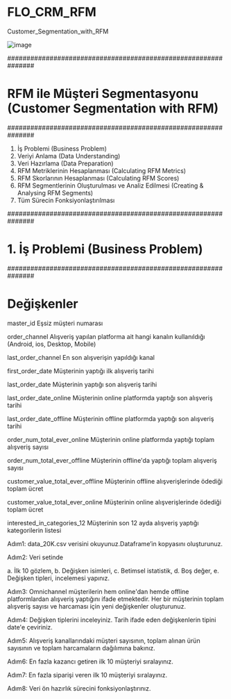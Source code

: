 # FLO_CRM_RFM
Customer_Segmentation_with_RFM

![image](https://github.com/furkansukan/FLO_CRM_RFM/assets/115731123/deb95a72-3ae5-4e28-bf4b-3819b2fbb567)


###############################################################
# RFM ile Müşteri Segmentasyonu (Customer Segmentation with RFM)
###############################################################

1. İş Problemi (Business Problem)
2. Veriyi Anlama (Data Understanding)
3. Veri Hazırlama (Data Preparation)
4. RFM Metriklerinin Hesaplanması (Calculating RFM Metrics)
5. RFM Skorlarının Hesaplanması (Calculating RFM Scores)
6. RFM Segmentlerinin Oluşturulması ve Analiz Edilmesi (Creating & Analysing RFM Segments)
7. Tüm Sürecin Fonksiyonlaştırılması

###############################################################
# 1. İş Problemi (Business Problem)
###############################################################

# Değişkenler

master_id Eşsiz müşteri numarası

order_channel Alışveriş yapılan platforma ait hangi kanalın kullanıldığı (Android, ios, Desktop, Mobile)

last_order_channel En son alışverişin yapıldığı kanal

first_order_date Müşterinin yaptığı ilk alışveriş tarihi

last_order_date Müşterinin yaptığı son alışveriş tarihi

last_order_date_online Müşterinin online platformda yaptığı son alışveriş tarihi

last_order_date_offline Müşterinin offline platformda yaptığı son alışveriş tarihi

order_num_total_ever_online Müşterinin online platformda yaptığı toplam alışveriş sayısı

order_num_total_ever_offline Müşterinin offline'da yaptığı toplam alışveriş sayısı

customer_value_total_ever_offline Müşterinin offline alışverişlerinde ödediği toplam ücret

customer_value_total_ever_online Müşterinin online alışverişlerinde ödediği toplam ücret

interested_in_categories_12 Müşterinin son 12 ayda alışveriş yaptığı kategorilerin listesi


Adım1: data_20K.csv verisini okuyunuz.Dataframe’in kopyasını oluşturunuz.

Adım2: Veri setinde

a. İlk 10 gözlem,
b. Değişken isimleri,
c. Betimsel istatistik,
d. Boş değer,
e. Değişken tipleri, incelemesi yapınız.

Adım3: Omnichannel müşterilerin hem online'dan hemde offline platformlardan alışveriş yaptığını ifade etmektedir. Her bir müşterinin toplam
alışveriş sayısı ve harcaması için yeni değişkenler oluşturunuz.

Adım4: Değişken tiplerini inceleyiniz. Tarih ifade eden değişkenlerin tipini date'e çeviriniz.

Adım5: Alışveriş kanallarındaki müşteri sayısının, toplam alınan ürün sayısının ve toplam harcamaların dağılımına bakınız.

Adım6: En fazla kazancı getiren ilk 10 müşteriyi sıralayınız.

Adım7: En fazla siparişi veren ilk 10 müşteriyi sıralayınız.

Adım8: Veri ön hazırlık sürecini fonksiyonlaştırınız.
